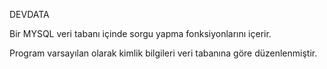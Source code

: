 DEVDATA

Bir MYSQL veri tabanı içinde sorgu yapma fonksiyonlarını içerir.

Program varsayılan olarak kimlik bilgileri veri tabanına göre düzenlenmiştir.
